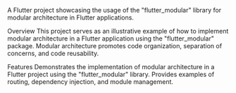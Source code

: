 A Flutter project showcasing the usage of the "flutter_modular" library for modular architecture in Flutter applications.

Overview
This project serves as an illustrative example of how to implement modular architecture in a Flutter application using the "flutter_modular" package. Modular architecture promotes code organization, separation of concerns, and code reusability.

Features
Demonstrates the implementation of modular architecture in a Flutter project using the "flutter_modular" library.
Provides examples of routing, dependency injection, and module management.
